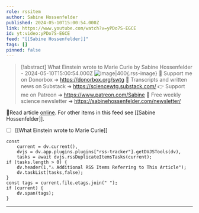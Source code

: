 ```yaml
---
role: rssitem
author: Sabine Hossenfelder
published: 2024-05-10T15:00:54.000Z
link: https://www.youtube.com/watch?v=yPDo7S-EGCE
id: yt:video:yPDo7S-EGCE
feed: "[[Sabine Hossenfelder]]"
tags: []
pinned: false
---
```


> [!abstract] What Einstein wrote to Marie Curie by Sabine Hossenfelder - 2024-05-10T15:00:54.000Z
> ![image|400](https://i2.ytimg.com/vi/yPDo7S-EGCE/hqdefault.jpg){.rss-image}
> 💌 Support me on Donorbox ➜ https://donorbox.org/swtg 📝 Transcripts and written news on Substack ➜ https://sciencewtg.substack.com/ 👉 Support me on Patreon ➜ https://www.patreon.com/Sabine 📩 Free weekly science newsletter ➜ https://sabinehossenfelder.com/newsletter/

🔗Read article [online](https://www.youtube.com/watch?v=yPDo7S-EGCE). For other items in this feed see [[Sabine Hossenfelder]].

- [ ] [[What Einstein wrote to Marie Curie]]

~~~dataviewjs
const
    current = dv.current(),
	dvjs = dv.app.plugins.plugins["rss-tracker"].getDVJSTools(dv),
	tasks = await dvjs.rssDuplicateItemsTasks(current);
if (tasks.length > 0) {
	dv.header(1,"⚠ Additional RSS Items Referring to This Article");
    dv.taskList(tasks,false);
}
const tags = current.file.etags.join(" ");
if (current) {
	dv.span(tags);
}
~~~

- - -
